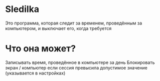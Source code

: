 # Sledilka
Это программа, которая следит за временем, проведённым за компьютером, и выключает его, когда требуется

# Что она может?
Записывать время, проведённое в компьютере за день
Блокировать экран / компьютер если сессия превысила допустимое значение (указывается в настройках)

